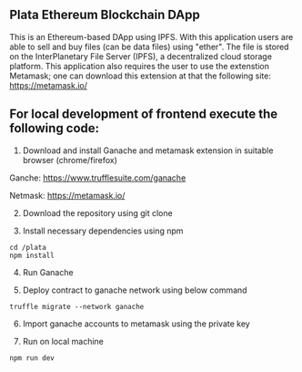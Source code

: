 ## Plata Ethereum Blockchain DApp

This is an Ethereum-based DApp using IPFS. With this application users are able to sell and buy files (can be data files) using "ether". The file is stored on the InterPlanetary File Server (IPFS), a decentralized cloud storage platform. This application also requires the user to use the extenstion Metamask; one can download this extension at that the following site: https://metamask.io/

## For local development of frontend execute the following code:

1. Download and install Ganache and metamask extension in suitable browser (chrome/firefox)

Ganche: https://www.trufflesuite.com/ganache

Netmask: https://metamask.io/

2. Download the repository using git clone

3. Install necessary dependencies using npm

```
cd /plata
npm install
```

4. Run Ganache

5. Deploy contract to ganache network using below command
```
truffle migrate --network ganache  
```
6. Import ganache accounts to metamask using the private key

7. Run on local machine
```
npm run dev
```

